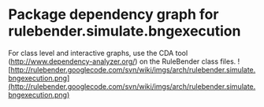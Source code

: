 # Package dependency graph for rulebender.simulate.bngexecution #
For class level and interactive graphs, use the CDA tool (http://www.dependency-analyzer.org/) on the RuleBender class files.
![http://rulebender.googlecode.com/svn/wiki/imgs/arch/rulebender.simulate.bngexecution.png](http://rulebender.googlecode.com/svn/wiki/imgs/arch/rulebender.simulate.bngexecution.png)